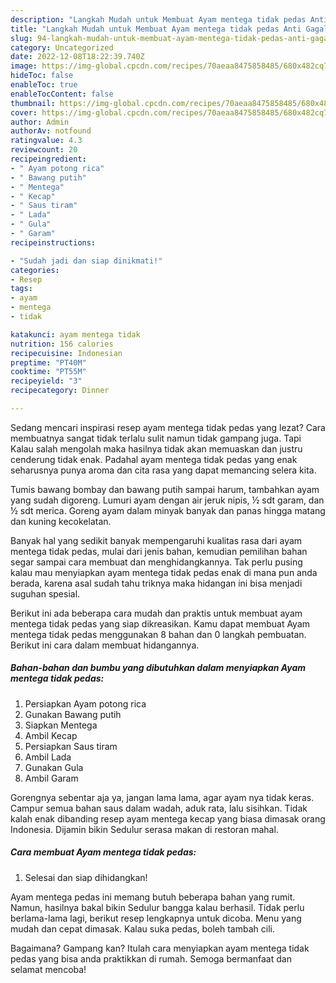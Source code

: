 ```yaml
---
description: "Langkah Mudah untuk Membuat Ayam mentega tidak pedas Anti Gagal"
title: "Langkah Mudah untuk Membuat Ayam mentega tidak pedas Anti Gagal"
slug: 94-langkah-mudah-untuk-membuat-ayam-mentega-tidak-pedas-anti-gagal
category: Uncategorized
date: 2022-12-08T18:22:39.740Z
image: https://img-global.cpcdn.com/recipes/70aeaa8475858485/680x482cq70/ayam-mentega-tidak-pedas-foto-resep-utama.jpg
hideToc: false
enableToc: true
enableTocContent: false
thumbnail: https://img-global.cpcdn.com/recipes/70aeaa8475858485/680x482cq70/ayam-mentega-tidak-pedas-foto-resep-utama.jpg
cover: https://img-global.cpcdn.com/recipes/70aeaa8475858485/680x482cq70/ayam-mentega-tidak-pedas-foto-resep-utama.jpg
author: Admin
authorAv: notfound
ratingvalue: 4.3
reviewcount: 20
recipeingredient:
- " Ayam potong rica"
- " Bawang putih"
- " Mentega"
- " Kecap"
- " Saus tiram"
- " Lada"
- " Gula"
- " Garam"
recipeinstructions:

- "Sudah jadi dan siap dinikmati!"
categories:
- Resep
tags:
- ayam
- mentega
- tidak

katakunci: ayam mentega tidak 
nutrition: 156 calories
recipecuisine: Indonesian
preptime: "PT40M"
cooktime: "PT55M"
recipeyield: "3"
recipecategory: Dinner

---
```



Sedang mencari inspirasi resep ayam mentega tidak pedas yang lezat? Cara membuatnya sangat tidak terlalu sulit namun tidak gampang juga. Tapi Kalau salah mengolah maka hasilnya tidak akan memuaskan dan justru cenderung tidak enak. Padahal ayam mentega tidak pedas yang enak seharusnya punya aroma dan cita rasa yang dapat memancing selera kita.


Tumis bawang bombay dan bawang putih sampai harum, tambahkan ayam yang sudah digoreng. Lumuri ayam dengan air jeruk nipis, ½ sdt garam, dan ½ sdt merica. Goreng ayam dalam minyak banyak dan panas hingga matang dan kuning kecokelatan.

Banyak hal yang sedikit banyak mempengaruhi kualitas rasa dari ayam mentega tidak pedas, mulai dari jenis bahan, kemudian pemilihan bahan segar sampai cara membuat dan menghidangkannya. Tak perlu pusing kalau mau menyiapkan ayam mentega tidak pedas enak di mana pun anda berada, karena asal sudah tahu triknya maka hidangan ini bisa menjadi suguhan spesial.


Berikut ini ada beberapa cara mudah dan praktis untuk membuat ayam mentega tidak pedas yang siap dikreasikan. Kamu dapat membuat Ayam mentega tidak pedas menggunakan 8 bahan dan 0 langkah pembuatan. Berikut ini cara dalam membuat hidangannya.

<!--inarticleads1-->

##### Bahan-bahan dan bumbu yang dibutuhkan dalam menyiapkan Ayam mentega tidak pedas:

1. Persiapkan  Ayam potong rica
1. Gunakan  Bawang putih
1. Siapkan  Mentega
1. Ambil  Kecap
1. Persiapkan  Saus tiram
1. Ambil  Lada
1. Gunakan  Gula
1. Ambil  Garam


Gorengnya sebentar aja ya, jangan lama lama, agar ayam nya tidak keras. Campur semua bahan saus dalam wadah, aduk rata, lalu sisihkan. Tidak kalah enak dibanding resep ayam mentega kecap yang biasa dimasak orang Indonesia. Dijamin bikin Sedulur serasa makan di restoran mahal. 

<!--inarticleads2-->

##### Cara membuat Ayam mentega tidak pedas:


1. Selesai dan siap dihidangkan!

Ayam mentega pedas ini memang butuh beberapa bahan yang rumit. Namun, hasilnya bakal bikin Sedulur bangga kalau berhasil. Tidak perlu berlama-lama lagi, berikut resep lengkapnya untuk dicoba. Menu yang mudah dan cepat dimasak. Kalau suka pedas, boleh tambah cili. 

Bagaimana? Gampang kan? Itulah cara menyiapkan ayam mentega tidak pedas yang bisa anda praktikkan di rumah. Semoga bermanfaat dan selamat mencoba!
